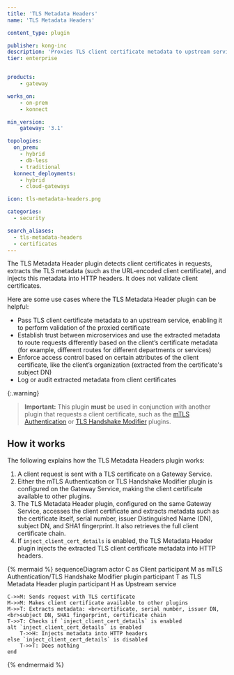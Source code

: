 ```yaml
---
title: 'TLS Metadata Headers'
name: 'TLS Metadata Headers'

content_type: plugin

publisher: kong-inc
description: 'Proxies TLS client certificate metadata to upstream services via HTTP headers'
tier: enterprise


products:
    - gateway

works_on:
    - on-prem
    - konnect

min_version:
    gateway: '3.1'

topologies:
  on_prem:
    - hybrid
    - db-less
    - traditional
  konnect_deployments:
    - hybrid
    - cloud-gateways

icon: tls-metadata-headers.png

categories:
  - security

search_aliases:
  - tls-metadata-headers
  - certificates
---
```


The TLS Metadata Header plugin detects client certificates in requests, extracts the TLS metadata (such as the URL-encoded client certificate), and injects this metadata into HTTP headers. It does not validate client certificates.

Here are some use cases where the TLS Metadata Header plugin can be helpful:
* Pass TLS client certificate metadata to an upstream service, enabling it to perform validation of the proxied certificate
* Establish trust between microservices and use the extracted metadata to route requests differently based on the client’s certificate metadata (for example, different routes for different departments or services)
* Enforce access control based on certain attributes of the client certificate, like the client’s organization (extracted from the certificate's subject DN)
* Log or audit extracted metadata from client certificates

{:.warning}
> **Important:** This plugin **must** be used in conjunction with another plugin that requests a client certificate, such as the [mTLS Authentication](/plugins/mtls-auth/) or [TLS Handshake Modifier](/plugins/tls-handshake-modifier/) plugins. 

## How it works

The following explains how the TLS Metadata Headers plugin works:

1. A client request is sent with a TLS certificate on a Gateway Service.
2. Either the mTLS Authentication or TLS Handshake Modifier plugin is configured on the Gateway Service, making the client certificate available to other plugins.
3. The TLS Metadata Header plugin, configured on the same Gateway Service, accesses the client certificate and extracts metadata such as the certificate itself, serial number, issuer Distinguished Name (DN), subject DN, and SHA1 fingerprint. It also retrieves the full client certificate chain.
4. If `inject_client_cert_details` is enabled, the TLS Metadata Header plugin injects the extracted TLS client certificate metadata into HTTP headers.

{% mermaid %}
sequenceDiagram
    actor C as Client
    participant M as mTLS Authentication/TLS Handshake Modifier plugin
    participant T as TLS Metadata Header plugin
    participant H as Upstream service

    C->>M: Sends request with TLS certificate
    M->>M: Makes client certificate available to other plugins
    M->>T: Extracts metadata: <br>certificate, serial number, issuer DN, <br>subject DN, SHA1 fingerprint, certificate chain
    T->>T: Checks if `inject_client_cert_details` is enabled
    alt `inject_client_cert_details` is enabled
        T->>H: Injects metadata into HTTP headers
    else `inject_client_cert_details` is disabled
        T->>T: Does nothing
    end
{% endmermaid %}

